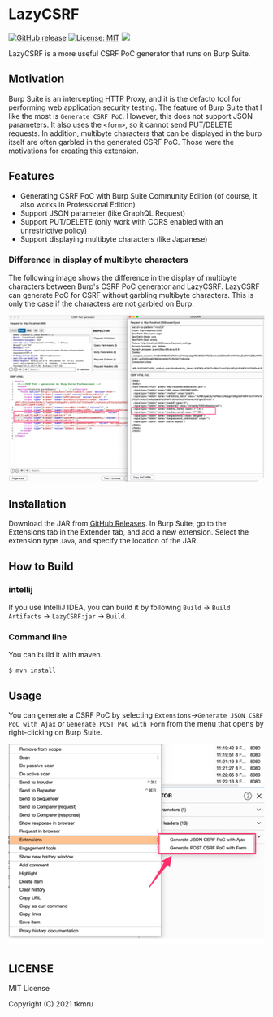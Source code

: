 # LazyCSRF

[![GitHub release](https://img.shields.io/github/v/release/tkmru/lazycsrf.svg)](https://github.com/tkmru/lazycsrf/releases/latest)
[![License: MIT](https://img.shields.io/badge/License-MIT-blue.svg)](https://github.com/tkmru/lazycsrf/blob/main/LICENSE.md)
[![](https://img.shields.io/badge/Black%20Hat%20Arsenal-EUROPE%202021-blue.svg)](https://www.blackhat.com/eu-21/arsenal/schedule/index.html#lazycsrf-a-more-useful-csrf-poc-generator-on-burpsuite-25088)

LazyCSRF is a more useful CSRF PoC generator that runs on Burp Suite.

## Motivation
Burp Suite is an intercepting HTTP Proxy, and it is the defacto tool for performing web application security testing.
The feature of Burp Suite that I like the most is `Generate CSRF PoC`. 
However, this does not support JSON parameters. 
It also uses the `<form>`, so it cannot send PUT/DELETE requests.
In addition, multibyte characters that can be displayed in the burp itself are often garbled in the generated CSRF PoC.
Those were the motivations for creating this extension.

## Features

- Generating CSRF PoC with Burp Suite Community Edition (of course, it also works in Professional Edition)
- Support JSON parameter (like GraphQL Request)
- Support PUT/DELETE (only work with CORS enabled with an unrestrictive policy)
- Support displaying multibyte characters (like Japanese)

### Difference in display of multibyte characters

The following image shows the difference in the display of multibyte characters between Burp's CSRF PoC generator and LazyCSRF.
LazyCSRF can generate PoC for CSRF without garbling multibyte characters.
This is only the case if the characters are not garbled on Burp.

![display-japanese](./img/display-japanese.png)

## Installation

Download the JAR from [GitHub Releases](https://github.com/tkmru/lazyCSRF/releases/).
In Burp Suite, go to the Extensions tab in the Extender tab, and add a new extension. 
Select the extension type `Java`, and specify the location of the JAR.

## How to Build
### intellij

If you use IntelliJ IDEA, you can build it by following `Build` -> `Build Artifacts` -> `LazyCSRF:jar` -> `Build`.

### Command line

You can build it with maven.

```
$ mvn install
```

## Usage
You can generate a CSRF PoC by selecting `Extensions`->`Generate JSON CSRF PoC with Ajax` or `Generate POST PoC with Form` from the menu that opens by right-clicking on Burp Suite.

![menu](./img/menu.png)

## LICENSE

MIT License

Copyright (C) 2021 tkmru
